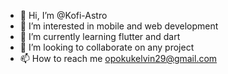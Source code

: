 - 👋 Hi, I’m @Kofi-Astro
- 👀 I’m interested in mobile and web development
- 🌱 I’m currently learning flutter and dart
- 💞️ I’m looking to collaborate on any project
- 📫 How to reach me opokukelvin29@gmail.com

<!---
Kofi-Astro/Kofi-Astro is a ✨ special ✨ repository because its `README.md` (this file) appears on your GitHub profile.
You can click the Preview link to take a look at your changes.
--->
